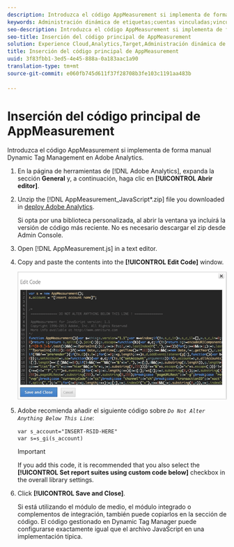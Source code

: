 ```yaml
---
description: Introduzca el código AppMeasurement si implementa de forma manual Dynamic Tag Management en Adobe Analytics.
keywords: Administración dinámica de etiquetas;cuentas vinculadas;vinculación de cuentas;editar código;appmeasurement;código de medición de aplicaciones
seo-description: Introduzca el código AppMeasurement si implementa de forma manual Dynamic Tag Management en Adobe Analytics.
seo-title: Inserción del código principal de AppMeasurement
solution: Experience Cloud,Analytics,Target,Administración dinámica de etiquetas
title: Inserción del código principal de AppMeasurement
uuid: 3f83fbb1-3ed5-4e45-888a-0a183aac1a90
translation-type: tm+mt
source-git-commit: e060fb745d611f37f28708b3fe103c1191aa483b

---
```



# Inserción del código principal de AppMeasurement

Introduzca el código AppMeasurement si implementa de forma manual Dynamic Tag Management en Adobe Analytics.

1. En la página de herramientas de [!DNL Adobe Analytics], expanda la sección **General** y, a continuación, haga clic en **[!UICONTROL Abrir editor]**.
1. Unzip the [!DNL AppMeasurement_JavaScript*.zip] file you downloaded in [deploy Adobe Analytics](../../../implement/c-implement-with-dtm/t-analytics-deploy.md#task_3A00639CADF14C9C844F962222077E4E).

   Si opta por una biblioteca personalizada, al abrir la ventana ya incluirá la versión de código más reciente. No es necesario descargar el zip desde Admin Console.
1. Open [!DNL AppMeasurement.js] in a text editor.
1. Copy and paste the contents into the **[!UICONTROL Edit Code]** window.

   ![](assets/edit-code.png)

1. Adobe recomienda añadir el siguiente código sobre *`Do Not Alter Anything Below This Line`*:

   ```
   var s_account="INSERT-RSID-HERE"
   var s=s_gi(s_account)
   ```

   >[!IMPORTANT]
   >
   >If you add this code, it is recommended that you also select the **[!UICONTROL Set report suites using custom code below]** checkbox in the overall library settings.

1. Click **[!UICONTROL Save and Close]**.

   Si está utilizando el módulo de medio, el módulo integrado o complementos de integración, también puede copiarlos en la sección de código. El código gestionado en Dynamic Tag Manager puede configurarse exactamente igual que el archivo JavaScript en una implementación típica.

